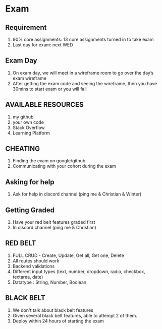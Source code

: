 # Exam

## Requirement 
1. 90% core assignments: 13 core assignments turned in to take exam
2. Last day for exam: next WED

## Exam Day
1. On exam day, we will meet in a wireframe room to go over the day’s exam wireframe
2. After getting the exam code and seeing the wireframe, then you have 30mins to start exam or you will fail

## AVAILABLE RESOURCES
1. my github
2. your own code
3. Stack Overflow
4. Learning Platform

## CHEATING
1. Finding the exam on google/github 
2. Communicating with your cohort during the exam

## Asking for help
1. Ask for help in discord channel (ping me & Christian & Winter)

## Getting Graded
1. Have your red belt features graded first
2. In discord channel (ping me & Christian)

## RED BELT
1. FULL CRUD - Create, Update, Get all, Get one, Delete
2. All routes should work
3. Backend validations 
4. Different input types (text, number, dropdown, radio, checkbox, textarea, date)
5. Datatype : String, Number, Boolean

## BLACK BELT
1. We don't talk about black belt features
2. Given several black belt features, able to attempt 2 of them. 
3. Deploy within 24 hours of starting the exam

